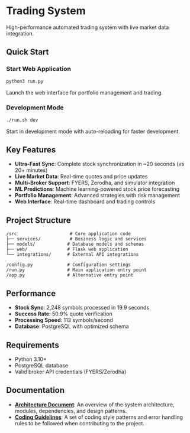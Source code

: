 # Trading System

High-performance automated trading system with live market data integration.

## Quick Start

### Start Web Application
```bash
python3 run.py
```
Launch the web interface for portfolio management and trading.

### Development Mode
```bash
./run.sh dev
```
Start in development mode with auto-reloading for faster development.

## Key Features

- **Ultra-Fast Sync**: Complete stock synchronization in ~20 seconds (vs 20+ minutes)
- **Live Market Data**: Real-time quotes and price updates
- **Multi-Broker Support**: FYERS, Zerodha, and simulator integration
- **ML Predictions**: Machine learning-powered stock price forecasting
- **Portfolio Management**: Advanced strategies with risk management
- **Web Interface**: Real-time dashboard and trading controls

## Project Structure

```
/src                    # Core application code
├── services/           # Business logic and services
├── models/            # Database models and schemas
├── web/               # Flask web application
└── integrations/      # External API integrations

/config.py             # Configuration settings
/run.py                # Main application entry point
/app.py                # Alternative entry point
```

## Performance

- **Stock Sync**: 2,248 symbols processed in 19.9 seconds
- **Success Rate**: 50.9% quote verification
- **Processing Speed**: 113 symbols/second
- **Database**: PostgreSQL with optimized schema

## Requirements

- Python 3.10+
- PostgreSQL database
- Valid broker API credentials (FYERS/Zerodha)

## Documentation

-   **[Architecture Document](PROMPTS/architecture.md)**: An overview of the system architecture, modules, dependencies, and design patterns.
-   **[Coding Guidelines](PROMPTS/guidelines.md)**: A set of coding style patterns and error handling rules to be followed when contributing to the project.
